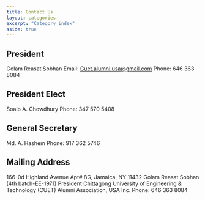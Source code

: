 ```yaml
---
title: Contact Us
layout: categories
excerpt: "Category index"
aside: true
---
```

## President
Golam Reasat Sobhan
Email: Cuet.alumni.usa@gmail.com
Phone: 646 363 8084

## President Elect
Soaib A. Chowdhury 
Phone: 347 570 5408

## General Secretary
Md. A. Hashem
Phone: 917 362 5746

## Mailing Address
166-0d Highland Avenue
Apt# 8G, Jamaica, NY 11432
Golam Reasat Sobhan (4th batch-EE-1971)
President
Chittagong University of Engineering & Technology (CUET) Alumni Association, USA Inc.
Phone: 646 363 8084
